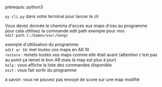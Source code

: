 prérequis:  python3

`py cli.py` dans votre terminal pour lancer le cli <br />

Vous devez donnée le chemins d'acces aux maps d'osu au programme
pour cela uttilisez la commande edit path <le chemin>
exemple pour moi: <br/>
`edit path C:/Games/osu!/Songs` <br/>

exemple d'uttilisation du programme: <br/>
`edit ar 10`: met toutes vos maps en AR 10 <br/>
`restore`   : remets toutes vos maps comme elle était avant (attention c'est pas au point ça remet le bon AR mais la map est plus à jour) <br />
`help`      : vous affiche la liste des commandes disponible <br/>
`exit`      : vous fait sortir du programme <br/>

à savoir: vous ne pouvez pas envoyé de score sur une map modifié
